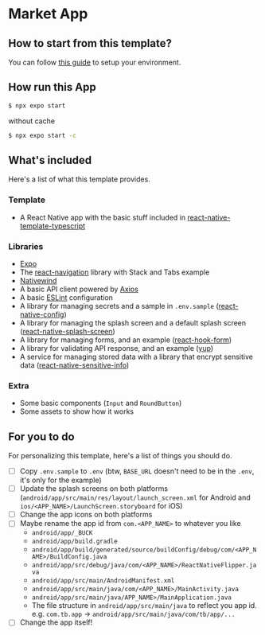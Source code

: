 # Market App

## How to start from this template?

You can follow [this guide](https://reactnative.dev/docs/environment-setup) to setup your environment.

## How run this App

```bash
$ npx expo start
```

without cache
```bash
$ npx expo start -c
```

## What's included
Here's a list of what this template provides.

### Template
- A React Native app with the basic stuff included in [react-native-template-typescript](https://github.com/react-native-community/react-native-template-typescript)


### Libraries
- [Expo](https://expo.dev/)
- The [react-navigation](https://github.com/react-navigation/react-navigation) library with Stack and Tabs example
- [Nativewind](https://www.nativewind.dev/guides/babel)
- A basic API client powered by [Axios](https://github.com/axios/axios)
- A basic [ESLint](https://github.com/eslint/eslint) configuration
- A library for managing secrets and a sample in `.env.sample` ([react-native-config](https://github.com/luggit/react-native-config))
- A library for managing the splash screen and a default splash screen ([react-native-splash-screen](https://github.com/crazycodeboy/react-native-splash-screen))
- A library for managing forms, and an example ([react-hook-form](https://github.com/react-hook-form/react-hook-form))
- A library for validating API response, and an example ([yup](https://github.com/jquense/yup))
- A service for managing stored data with a library that encrypt sensitive data ([react-native-sensitive-info](https://github.com/mCodex/react-native-sensitive-info))

### Extra
- Some basic components (`Input` and `RoundButton`)
- Some assets to show how it works

## For you to do
For personalizing this template, here's a list of things you should do.

- [ ] Copy `.env.sample` to `.env` (btw, `BASE_URL` doesn't need to be in the `.env`, it's only for the example)
- [ ] Update the splash screens on both platforms (`android/app/src/main/res/layout/launch_screen.xml` for Android and `ios/<APP_NAME>/LaunchScreen.storyboard` for iOS)
- [ ] Change the app icons on both platforms
- [ ] Maybe rename the app id from `com.<APP_NAME>` to whatever you like
  - `android/app/_BUCK`
  - `android/app/build.gradle`
  - `android/app/build/generated/source/buildConfig/debug/com/<APP_NAME>/BuildConfig.java`
  - `android/app/src/debug/java/com/<APP_NAME>/ReactNativeFlipper.java`
  - `android/app/src/main/AndroidManifest.xml`
  - `android/app/src/main/java/com/<APP_NAME>/MainActivity.java`
  - `android/app/src/main/java/APP_NAME>/MainApplication.java`
  - The file structure in `android/app/src/main/java` to reflect you app id. e.g. `com.tb.app` -> `android/app/src/main/java/com/tb/app/...`
- [ ] Change the app itself!